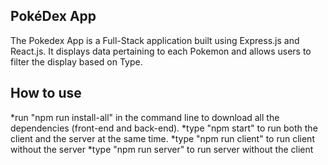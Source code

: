 ## PokéDex App

The Pokedex App is a Full-Stack application built using Express.js and React.js. It displays data pertaining to each Pokemon and allows users to filter the display based on Type.

## How to use

*run "npm run install-all" in the command line to download all the dependencies (front-end and back-end).
*type "npm start" to run both the client and the server at the same time.
*type "npm run client" to run client without the server
*type "npm run server" to run server without the client